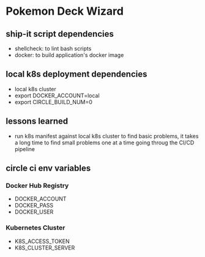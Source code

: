 # Pokemon Deck Wizard

## ship-it script dependencies

- shellcheck: to lint bash scripts
- docker: to build application's docker image

## local k8s deployment dependencies

- local k8s cluster
- export DOCKER_ACCOUNT=local
- export CIRCLE_BUILD_NUM=0

## lessons learned

- run k8s manifest against local k8s cluster to find basic problems, it takes a long time to find 
small problems one at a time going throug the CI/CD pipeline

## circle ci env variables

### Docker Hub Registry

- DOCKER_ACCOUNT
- DOCKER_PASS
- DOCKER_USER

### Kubernetes Cluster

- K8S_ACCESS_TOKEN
- K8S_CLUSTER_SERVER
